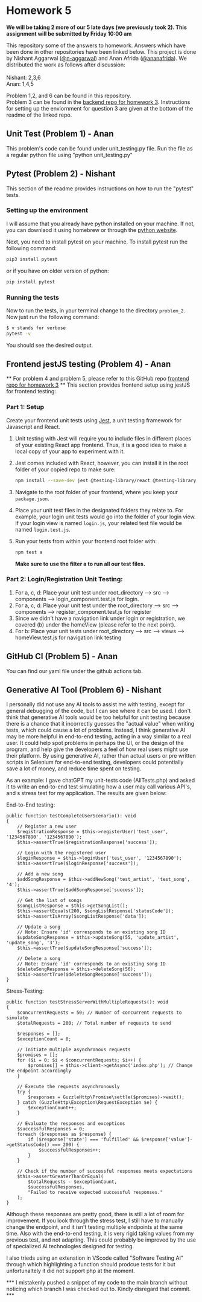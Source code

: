 # Homework 5

**We will be taking 2 more of our 5 late days (we previously took 2). This assignment will be submitted by Friday 10:00 am**

This repository some of the answers to homework. Answers which have been done in other repositories have been linked below.  This project is done by Nishant Aggarwal ([@n-aggarwal](https://github.com/n-aggarwal)) and Anan Afrida ([@ananafrida](https://github.com/ananafrida)). We distributed the work as follows after discussion: <br />
<br />
Nishant: 2,3,6 <br />
Anan: 1,4,5

Problem 1,2, and 6 can be found in this repository. <br />
Problem 3 can be found in the [backend repo for homework 3](https://github.com/n-aggarwal/comp-333-3-backend). Instructions for setting up the enviornment for question 3 are given at the bottom of the readme of the linked repo.

## Unit Test (Problem 1) - Anan
This problem's code can be found under unit_testing.py file. Run the file as a regular python file using "python unit_testing.py"

## Pytest (Problem 2) - Nishant

This section of the readme provides instructions on how to run the "pytest" tests.

### Setting up the environment

I will assume that you already have python installed on your machine. If not, you can downlaod it using homebrew or through the [python website](https://www.python.org/).

Next, you need to install pytest on your machine. To install pytest run the following command:

```bash
pip3 install pytest
```



or if you have on older version of python:

```bash
pip install pytest
```

### Running the tests

Now to run the tests, in your terminal change to the directory `problem_2`. Now just run the following command:

```bash
$ v stands for verbose
pytest -v
```

You should see the desired output.


## Frontend jestJS testing (Problem 4) - Anan
** For problem 4 and problem 5, please refer to this GitHub repo [frontend repo for homework 3](https://github.com/ananafrida/comp-333-3-frontend) **
This section provides frontend setup using jestJS for frontend testing:

### Part 1: Setup
Create your frontend unit tests using [Jest](https://jestjs.io/), a unit
testing framework for Javascript and React.

1. Unit testing with Jest will require you to include files in different places
   of your existing React app frontend. Thus, it is a good idea to make a local
   copy of your app to experiment with it.
2. Jest comes included with React, however, you can install it in the root folder
   of your copied repo to make sure:

   ```bash
   npm install --save-dev jest @testing-library/react @testing-library/jest-dom
   ```

3. Navigate to the root folder of your frontend, where you keep your
   `package.json`.
4. Place your unit test files in the designated folders they relate to. For example,
   your login unit tests would go into the folder of your login view. If your
   login view is named `login.js`, your related test file would be named
   `login.test.js`.
5. Run your tests from within your frontend root folder with:

   ```bash
   npm test a
   ```
   **Make sure to use the filter a to run all our test files.**

### Part 2: Login/Registration Unit Testing:
1. For a, c, d: Place your unit test under root_directory --> src --> components --> login_component.test.js for login.
2. For a, c, d: Place your unit test under the root_directory --> src --> components --> register_component.test.js for register
3. Since we didn't have a navigation link under login or registration, we covered (b) under the homeView (please refer to the next point).
4. For b: Place your unit tests under root_directory --> src --> views --> homeView.test.js for navigation link testing


## GitHub CI (Problem 5) - Anan
You can find our yaml file under the github actions tab.

## Generative AI Tool (Problem 6) - Nishant
I personally did not use any AI tools to assist me with testing, except for general
debugging of the code, but I can see where it can be used. I don't think that 
generative AI tools would be too helpful for unit testing because there is a chance that
it incorrectly guesses the "actual value" when writing tests, which could cause a lot of
problems. Instead, I think generative AI may be more helpful in end-to-end testing, 
acting in a way similar to a real user. It could help spot problems in perhaps the UI, 
or the design of the program, and help give the developers a feel of how real users might
use their platform. By using generative AI, rather than actual users or pre written 
scripts in Selenium for end-to-end testing, developers could potentially save a lot of 
money, and  reduce time spent on testing.

As an example: I gave chatGPT my unit-tests code (AllTests.php) and asked it to write an 
end-to-end test simulating how a user may call various API's, and s stress test for my 
application. The results are given below:

End-to-End testing:

    public function testCompleteUserScenario(): void
    {
        // Register a new user
        $registrationResponse = $this->registerUser('test_user', '1234567890', '1234567890');
        $this->assertTrue($registrationResponse['success']);

        // Login with the registered user
        $loginResponse = $this->loginUser('test_user', '1234567890');
        $this->assertTrue($loginResponse['success']);

        // Add a new song
        $addSongResponse = $this->addNewSong('test_artist', 'test_song', '4');
        $this->assertTrue($addSongResponse['success']);

        // Get the list of songs
        $songListResponse = $this->getSongList();
        $this->assertEquals(200, $songListResponse['statusCode']);
        $this->assertIsArray($songListResponse['data']);

        // Update a song
        // Note: Ensure 'id' corresponds to an existing song ID
        $updateSongResponse = $this->updateSong(55, 'update_artist', 'update_song', '3');
        $this->assertTrue($updateSongResponse['success']);

        // Delete a song
        // Note: Ensure 'id' corresponds to an existing song ID
        $deleteSongResponse = $this->deleteSong(56);
        $this->assertTrue($deleteSongResponse['success']);
    }

Stress-Testing:

    public function testStressServerWithMultipleRequests(): void
    {
        $concurrentRequests = 50; // Number of concurrent requests to simulate
        $totalRequests = 200; // Total number of requests to send

        $responses = [];
        $exceptionCount = 0;

        // Initiate multiple asynchronous requests
        $promises = [];
        for ($i = 0; $i < $concurrentRequests; $i++) {
            $promises[] = $this->client->getAsync('index.php'); // Change the endpoint accordingly
        }

        // Execute the requests asynchronously
        try {
            $responses = GuzzleHttp\Promise\settle($promises)->wait();
        } catch (GuzzleHttp\Exception\RequestException $e) {
            $exceptionCount++;
        }

        // Evaluate the responses and exceptions
        $successfulResponses = 0;
        foreach ($responses as $response) {
            if ($response['state'] === 'fulfilled' && $response['value']->getStatusCode() === 200) {
                $successfulResponses++;
            }
        }

        // Check if the number of successful responses meets expectations
        $this->assertGreaterThanOrEqual(
            $totalRequests - $exceptionCount,
            $successfulResponses,
            "Failed to receive expected successful responses."
        );
    }

Although these responses are pretty good, there is still a lot of room for improvement.
If you look through the stress test, I still have to manually change the endpoint, 
and it isn't testing multiple endpoints at the same time. Also with the end-to-end
testing, it is very rigid taking values from my previous test, and not adapting. This
could probably be improved by the use of specialized AI technologies designed for testing.

I also trieds using an extenstion in VScode called "Software Testing AI" through which
highlighting a function should prodcue tests for it but unfortunaltely it did not 
support php at the moment. 

*** I mistakenly pushed a snippet of my code to the main branch without noticing which branch I was checked out to. Kindly disregard that commit. ***

